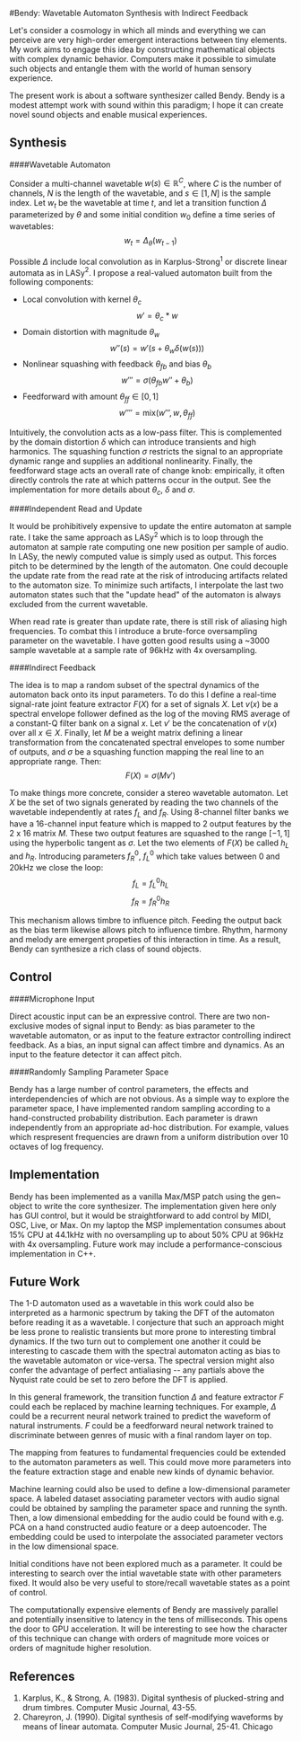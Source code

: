 #Bendy: Wavetable Automaton Synthesis with Indirect Feedback

Let's consider a cosmology in which all minds and everything we can perceive are very high-order emergent interactions between tiny elements. My work aims to engage this idea by constructing mathematical objects with complex dynamic behavior. Computers make it possible to simulate such objects and entangle them with the world of human sensory experience.

The present work is about a software synthesizer called Bendy. Bendy is a modest attempt work with sound within this paradigm; I hope it can create novel sound objects and enable musical experiences.

## Synthesis

####Wavetable Automaton

Consider a multi-channel wavetable $w(s) \in \mathbb{R}^C$, where $C$ is the number of channels, $N$ is the length of the wavetable, and $s \in [1, N]$ is the sample index. Let $w_t$ be the wavetable at time $t$, and let a transition function $\Delta$ parameterized by $\theta$ and some initial condition $w_0$ define a time series of wavetables: $$w_t = \Delta_\theta(w_{t-1})$$ 

Possible $\Delta$ include local convolution as in Karplus-Strong$^1$ or discrete linear automata as in LASy$^2$. I propose a real-valued automaton built from the following components:

- Local convolution with kernel $\theta_c$ $$w' = \theta_c * w$$
- Domain distortion with magnitude $\theta_w$ $$w''(s) = w'(s+\theta_w\delta(w(s)))$$
- Nonlinear squashing with feedback $\theta_{fb}$ and bias $\theta_b$ $$w''' = \sigma(\theta_{fb}w''+\theta_b)$$
- Feedforward with amount $\theta_{ff} \in [0,1]$ $$w'''' = \mathrm{mix}(w''', w, \theta_{ff})$$

Intuitively, the convolution acts as a low-pass filter. This is complemented by the domain distortion $\delta$ which can introduce transients and high harmonics. The squashing function $\sigma$ restricts the signal to an appropriate dynamic range and supplies an additional nonlinearity. Finally, the feedforward stage acts an overall rate of change knob: empirically, it often directly controls the rate at which patterns occur in the output. See the implementation for more details about $\theta_c$, $\delta$ and $\sigma$.

####Independent Read and Update

It would be prohibitively expensive to update the entire automaton at sample rate. I take the same approach as LASy$^2$ which is to loop through the automaton at sample rate computing one new position per sample of audio. In LASy, the newly computed value is simply used as output. This forces pitch to be determined by the length of the automaton. One could decouple the update rate from the read rate at the risk of introducing artifacts related to the automaton size. To minimize such artifacts, I interpolate the last two automaton states such that the "update head" of the automaton is always excluded from the current wavetable. 

When read rate is greater than update rate, there is still risk of aliasing high frequencies. To combat this I introduce a brute-force oversampling parameter on the wavetable. I have gotten good results using a ~3000 sample wavetable at a sample rate of 96kHz with 4x oversampling.

####Indirect Feedback

The idea is to map a random subset of the spectral dynamics of the automaton back onto its input parameters. To do this I define a real-time signal-rate joint feature extractor $F(X)$ for a set of signals $X$. Let $v(x)$ be a spectral envelope follower defined as the log of the moving RMS average of a constant-Q filter bank on a signal $x$. Let $v'$ be the concatenation of $v(x)$ over all $x \in X$. Finally, let $M$ be a weight matrix defining a linear transformation from the concatenated spectral envelopes to some number of outputs, and $\sigma$ be a squashing function mapping the real line to an appropriate range. Then: $$F(X) = \sigma(Mv')$$

To make things more concrete, consider a stereo wavetable automaton. Let $X$ be the set of two signals generated by reading the two channels of the wavetable independently at rates $f_L$ and $f_R$. Using 8-channel filter banks we have a 16-channel input feature which is mapped to 2 output features by the 2 x 16 matrix $M$. These two output features are squashed to the range $[-1, 1]$ using the hyperbolic tangent as $\sigma$. Let the two elements of $F(X)$ be called $h_L$ and $h_R$. Introducing parameters $f^0_R$, $f^0_L$ which take values between 0 and 20kHz we close the loop: $$f_L = f^0_L h_L$$ $$f_R = f^0_R h_R$$

This mechanism allows timbre to influence pitch. Feeding the output back as the bias term likewise allows pitch to influence timbre. Rhythm, harmony and melody are emergent propeties of this interaction in time. As a result, Bendy can synthesize a rich class of sound objects.

## Control

####Microphone Input

Direct acoustic input can be an expressive control. There are two non-exclusive modes of signal input to Bendy: as bias parameter to the wavetable automaton, or as input to the feature extractor controlling indirect feedback. As a bias, an input signal can affect timbre and dynamics. As an input to the feature detector it can affect pitch. 

####Randomly Sampling Parameter Space

Bendy has a large number of control parameters, the effects and interdependencies of which are not obvious. As a simple way to explore the parameter space, I have implemented random sampling according to a hand-constructed probability distribution. Each parameter is drawn independently from an appropriate ad-hoc distribution. For example, values which respresent frequencies are drawn from a uniform distribution over 10 octaves of log frequency.

## Implementation

Bendy has been implemented as a vanilla Max/MSP patch using the gen~ object to write the core synthesizer. The implementation given here only has GUI control, but it would be straightforward to add control by MIDI, OSC, Live, or Max. On my laptop the MSP implementation consumes about 15% CPU at 44.1kHz with no oversampling up to about 50% CPU at 96kHz with 4x oversampling. Future work may include a performance-conscious implementation in C++.

## Future Work

The 1-D automaton used as a wavetable in this work could also be interpreted as a harmonic spectrum by taking the DFT of the automaton before reading it as a wavetable. I conjecture that such an approach might be less prone to realistic transients but more prone to interesting timbral dynamics. If the two turn out to complement one another it could be interesting to cascade them with the spectral automaton acting as bias to the wavetable automaton or vice-versa. The spectral version might also confer the advantage of perfect antialiasing -- any partials above the Nyquist rate could be set to zero before the DFT is applied.

In this general framework, the transition function $\Delta$ and feature extractor $F$ could each be replaced by machine learning techniques. For example, $\Delta$ could be a recurrent neural network trained to predict the waveform of natural instruments. $F$ could be a feedforward neural network trained to discriminate between genres of music with a final random layer on top.

The mapping from features to fundamental frequencies could be extended to the automaton parameters as well. This could move more parameters into the feature extraction stage and enable new kinds of dynamic behavior.

Machine learning could also be used to define a low-dimensional parameter space. A labeled dataset associating parameter vectors with audio signal could be obtained by sampling the parameter space and running the synth. Then, a low dimensional embedding for the audio could be found with e.g. PCA on a hand constructed audio feature or a deep autoencoder. The embedding could be used to interpolate the associated parameter vectors in the low dimensional space.

Initial conditions have not been explored much as a parameter. It could be interesting to search over the intial wavetable state with other parameters fixed. It would also be very useful to store/recall wavetable states as a point of control.

The computationally expensive elements of Bendy are massively parallel and potentially insensitive to latency in the tens of milliseconds. This opens the door to GPU acceleration. It will be interesting to see how the character of this technique can change with orders of magnitude more voices or orders of magnitude higher resolution.

## References

1. Karplus, K., & Strong, A. (1983). Digital synthesis of plucked-string and drum timbres. Computer Music Journal, 43-55.
2. Chareyron, J. (1990). Digital synthesis of self-modifying waveforms by means of linear automata. Computer Music Journal, 25-41. Chicago
